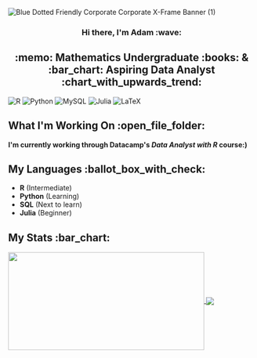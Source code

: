 
![Blue Dotted Friendly Corporate Corporate X-Frame Banner (1)](https://user-images.githubusercontent.com/124198480/221080887-302f208c-e4c0-42ab-8a58-a316b0ab43c9.png)


<div align="center"> <h3> Hi there, I'm Adam :wave: </h3>  </div>

<div align="center"> <h2> :memo: Mathematics Undergraduate :books: &  :bar_chart: Aspiring Data Analyst :chart_with_upwards_trend: </h2>  </div>


![R](https://img.shields.io/badge/r-%23276DC3.svg?style=for-the-badge&logo=r&logoColor=white)
![Python](https://img.shields.io/badge/python-3670A0?style=for-the-badge&logo=python&logoColor=ffdd54)
![MySQL](https://img.shields.io/badge/mysql-%2300f.svg?style=for-the-badge&logo=mysql&logoColor=white)
![Julia](https://img.shields.io/badge/-Julia-9558B2?style=for-the-badge&logo=julia&logoColor=white)
![LaTeX](https://img.shields.io/badge/latex-%23008080.svg?style=for-the-badge&logo=latex&logoColor=white)



<div align="left"> <h2> What I'm Working On  :open_file_folder: </h2>  </div>

**I'm currently working through Datacamp's _Data Analyst with R_ course:)**

<div align="left"> <h2> My Languages  :ballot_box_with_check: </h2>  </div>

- **R** (Intermediate)  
- **Python** (Learning)
- **SQL** (Next to learn)
- **Julia** (Beginner)

<div align="left"> <h2> My Stats :bar_chart: </h2>  </div>


<a href="https://github.com/anuraghazra/github-readme-stats">
  <img align="center" src="https://github-readme-stats.vercel.app/api?username=atcurry&show_icons=true&hide_border=true&&count_private=true&include_all_commits=true" 
       width="400" 
     height="200"/>
</a>
<a href="https://github.com/anuraghazra/github-readme-stats">
  <img align="center" src="https://github-readme-stats.vercel.app/api/top-langs/?username=atcurry&layout=compact" />
</a>
